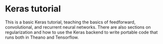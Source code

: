 # Keras tutorial

This is a basic Keras tutorial, teaching the basics of feedforward,
convolutional, and recurrent neural networks. There are also sections on
regularization and how to use the Keras backend to write portable code that
runs both in Theano and Tensorflow.

